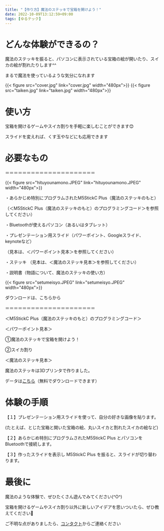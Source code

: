 ```yaml
---
title: "【作り方】魔法のステッキで宝箱を開けよう！"
date: 2022-10-09T13:12:59+09:00
tags: [ゆるテック]
---
```

# どんな体験ができるの？
魔法のステッキを振ると、パソコンに表示されている宝箱の絵が開いたり、スイカの絵が割れたりします^^
<!--more-->
まるで魔法を使っているような気分になれます

{{< figure src="cover.jpg" link="cover.jpg" width="480px">}}
{{< figure src="taiken.jpg" link="taiken.jpg" width="480px">}}

# 使い方
宝箱を開けるゲームやスイカ割りを手軽に楽しむことができます😊

スライドを変えれば、くす玉やなどにも応用できます

# 必要なもの
＝＝＝＝＝＝＝＝＝＝＝＝＝＝＝＝＝＝＝＝＝

{{< figure src="hituyounamono.JPEG" link="hituyounamono.JPEG" width="480px">}}

・あらかじめ特別にプログラムされたM5StickC Plus（魔法のステッキのもと）

（＜M5StickC Plus（魔法のステッキのもと）のプログラミングコード＞を参照してください）

・Bluetoothが使えるパソコン（あるいはタブレット）

・プレゼンテーション用スライド（パワーポイント、Googleスライド、keynoteなど）

（見本は、＜パワーポイント見本＞を参照してください）

・ステッキ
（見本は、＜魔法のステッキ見本＞を参照してください）

・説明書（物語について、魔法のステッキの使い方）

{{< figure src="setumeisyo.JPEG" link="setumeisyo.JPEG" width="480px">}}

ダウンロードは、こちらから

＝＝＝＝＝＝＝＝＝＝＝＝＝＝＝＝＝＝＝＝＝

＜M5StickC Plus（魔法のステッキのもと）のプログラミングコード＞

＜パワーポイント見本＞

①魔法のステッキで宝箱を開けよう！

②スイカ割り

＜魔法のステッキ見本＞

魔法のステッキは3Dプリンタで作りました。

データは[こちら](https://www.thingiverse.com/thing:1069671)（無料でダウンロードできます）

# 体験の手順
【１】プレゼンテーション用スライドを使って、自分の好きな画像を貼ります。

(たとえば、とじた宝箱と開いた宝箱の絵、丸いスイカと割れたスイカの絵など)

【２】あらかじめ特別にプログラムされたM5StickC Plus とパソコンをBluetoothで接続します。

【３】作ったスライドを表示し M5StickC Plus を振ると、スライドが切り替わります。

# 最後に
魔法のような体験で、ぜひたくさん遊んでみてください(^O^)

宝箱を開けるゲームやスイカ割り以外に新しいアイデアを思いついたら、ぜひ教えてください🌟

ご不明な点がありましたら、[コンタクト](https://asagao.48ers.jp/contact/)からご連絡ください